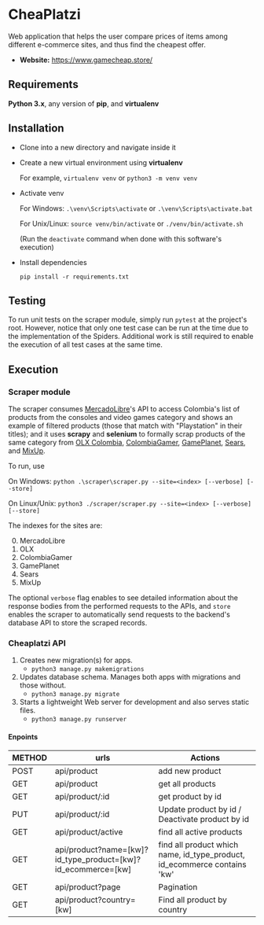 # CheaPlatzi
Web application that helps the user compare prices of items among different e-commerce sites, and thus find the cheapest offer.

 * **Website:** https://www.gamecheap.store/


## Requirements

**Python 3.x**, any version of **pip**, and **virtualenv**


## Installation

- Clone into a new directory and navigate inside it

- Create a new virtual environment using **virtualenv**

    For example, `virtualenv venv` or   `python3 -m venv venv`



- Activate venv

    For Windows: `.\venv\Scripts\activate` or `.\venv\Scripts\activate.bat` 

    For Unix/Linux: `source venv/bin/activate` or `./venv/bin/activate.sh`

    (Run the `deactivate` command when done with this software's execution)

- Install dependencies

    `pip install -r requirements.txt`


## Testing

To run unit tests on the scraper module, simply run `pytest` at the project's root. However, notice that only one test case can be run at the time due to the implementation of the Spiders. Additional work is still required to enable the execution of all test cases at the same time.


## Execution


### Scraper module

The scraper consumes [MercadoLibre](https://www.mercadolibre.com/)'s API to access Colombia's list of products from the consoles and video games category and shows an example of filtered products (those that match with "Playstation" in their titles); and it uses **scrapy** and **selenium** to formally scrap products of the same category from [OLX Colombia](https://www.olx.com.co/), [ColombiaGamer](https://www.colombiagamer.com.co/), [GamePlanet](https://gameplanet.com), [Sears](https://www.sears.com.mx), and [MixUp](https://www.mixup.com.mx).

To run, use 

On Windows: `python .\scraper\scraper.py --site=<index> [--verbose] [--store]`

On Linux/Unix: `python3 ./scraper/scraper.py --site=<index> [--verbose] [--store]`

The indexes for the sites are:

0. MercadoLibre
1. OLX
2. ColombiaGamer
3. GamePlanet
4. Sears
5. MixUp

The optional `verbose` flag enables to see detailed information about the response bodies from the performed requests to the APIs, and `store` enables the scraper to automatically send requests to the backend's database API to store the scraped records.

### Cheaplatzi API

1. Creates new migration(s) for apps. 
    * `python3 manage.py makemigrations`
2. Updates database schema. Manages both apps with migrations and those without.
    * `python3 manage.py migrate`
3. Starts a lightweight Web server for development and also serves static files.
    * `python3 manage.py runserver`

#### Enpoints

|METHOD|urls|Actions|
|--|--|--|
|POST|api/product|add new product|
|GET|api/product|get all products|
|GET|api/product/:id|get product by id|
|PUT|api/product/:id|Update product by id / Deactivate product by id|
|GET|api/product/active|find all active products|
|GET|api/product?name=[kw]?id_type_product=[kw]?id_ecommerce=[kw]|find all product which name, id_type_product, id_ecommerce contains 'kw'|
|GET|api/product?page|Pagination|
|GET|api/product?country=[kw]|Find all product by country|




